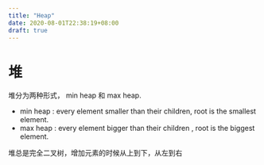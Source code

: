 ```yaml
---
title: "Heap"
date: 2020-08-01T22:38:19+08:00
draft: true
---
```


# 堆
堆分为两种形式， min heap 和 max heap.
* min heap : every element smaller than their children, root is the smallest element.
* max heap : every element bigger than their children , root is the biggest element.

堆总是完全二叉树，增加元素的时候从上到下，从左到右

